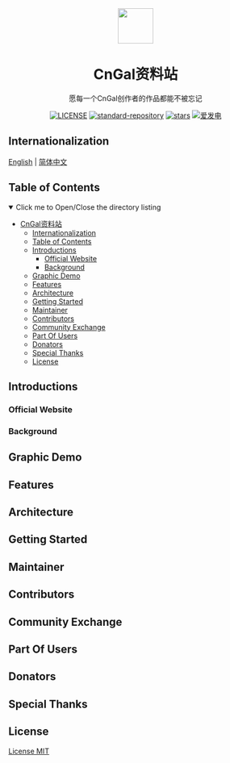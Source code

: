 <div align="center">
  <!-- 在此处设置您的项目图标 -->
  <img src="https://app.cngal.org/_content/CnGalWebSite.Shared/images/logo.png" height="70"/>

# CnGal资料站

</div>

<span id="nav-1"></span>
<p align="center"  style="margin-top: 10px;">
<!-- 在这里填写您的项目口标语，最好是一个简短的句子。 -->
    愿每一个CnGal创作者的作品都能不被忘记
</p>
<span id="nav-1"></span>
<div align="center">
 
 [![LICENSE](https://img.shields.io/github/license/CnGal/CnGalWebSite)](https://github.com/CnGal/CnGalWebSite/LICENSE)
[![standard-repository](https://cdn.jsdelivr.net/gh/misitebao/standard-repository@main/assets/badge_flat.svg)](https://github.com/misitebao/standard-repository)
[![stars](https://img.shields.io/github/stars/CnGal/CnGalWebSite)](https://github.com/CnGal/CnGalWebSite)
[![爱发电](https://afdian.moeci.com/3/badge.svg)](https://afdian.net/@cngal)

</div>



## Internationalization

<!-- 这是多语言列表 -->

[English](README.en-US.md) | [简体中文](README.md)

<span id="nav-2"></span>

## Table of Contents

<details open="open">
  <summary>Click me to Open/Close the directory listing</summary>

- [CnGal资料站](#cngal资料站)
  - [Internationalization](#internationalization)
  - [Table of Contents](#table-of-contents)
  - [Introductions](#introductions)
    - [Official Website](#official-website)
    - [Background](#background)
  - [Graphic Demo](#graphic-demo)
  - [Features](#features)
  - [Architecture](#architecture)
  - [Getting Started](#getting-started)
  - [Maintainer](#maintainer)
  - [Contributors](#contributors)
  - [Community Exchange](#community-exchange)
  - [Part Of Users](#part-of-users)
  - [Donators](#donators)
  - [Special Thanks](#special-thanks)
  - [License](#license)

</details>

<span id="nav-3"></span>

## Introductions

<span id="nav-3-1"></span>

### Official Website


<span id="nav-3-2"></span>

### Background


<span id="nav-4"></span>

## Graphic Demo

<span id="nav-5"></span>

## Features

<span id="nav-6"></span>

## Architecture

<span id="nav-7"></span>

## Getting Started



## Maintainer


<span id="nav-9"></span>

## Contributors

<span id="nav-10"></span>

## Community Exchange

<span id="nav-11"></span>

## Part Of Users

<span id="nav-12"></span>

## Donators

## Special Thanks

<span id="nav-15"></span>

## License

[License MIT](LICENSE)











